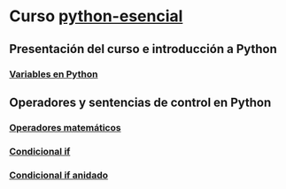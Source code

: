 # Curso [python-esencial](https://www.linkedin.com/learning/python-esencial)

## Presentación del curso e introducción a Python
### [Variables en Python](./Presentacion/variables.py)

## Operadores y sentencias de control en Python
### [Operadores matemáticos](./OperadoresSentecias/operadoresMatematicos.py)
### [Condicional if](./OperadoresSentecias/condicionaIf.py)
### [Condicional if anidado](./OperadoresSentecias/ifAnidado.py)







